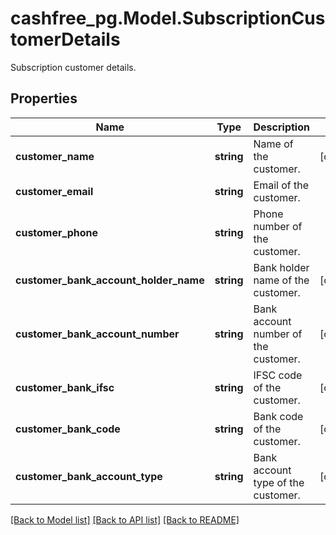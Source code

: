 # cashfree_pg.Model.SubscriptionCustomerDetails
Subscription customer details.

## Properties

Name | Type | Description | Notes
------------ | ------------- | ------------- | -------------
**customer_name** | **string** | Name of the customer. | [optional] 
**customer_email** | **string** | Email of the customer. | 
**customer_phone** | **string** | Phone number of the customer. | 
**customer_bank_account_holder_name** | **string** | Bank holder name of the customer. | [optional] 
**customer_bank_account_number** | **string** | Bank account number of the customer. | [optional] 
**customer_bank_ifsc** | **string** | IFSC code of the customer. | [optional] 
**customer_bank_code** | **string** | Bank code of the customer. | [optional] 
**customer_bank_account_type** | **string** | Bank account type of the customer. | [optional] 

[[Back to Model list]](../README.md#documentation-for-models) [[Back to API list]](../README.md#documentation-for-api-endpoints) [[Back to README]](../README.md)

